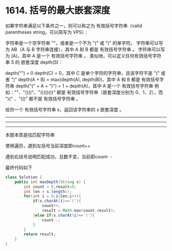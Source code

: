 # 1614. 括号的最大嵌套深度

如果字符串满足以下条件之一，则可以称之为 有效括号字符串（valid parentheses string，可以简写为 VPS）：

字符串是一个空字符串 ""，或者是一个不为 "(" 或 ")" 的单字符。
字符串可以写为 AB（A 与 B 字符串连接），其中 A 和 B 都是 有效括号字符串 。
字符串可以写为 (A)，其中 A 是一个 有效括号字符串 。
类似地，可以定义任何有效括号字符串 S 的 嵌套深度 depth(S)：

depth("") = 0
depth(C) = 0，其中 C 是单个字符的字符串，且该字符不是 "(" 或者 ")"
depth(A + B) = max(depth(A), depth(B))，其中 A 和 B 都是 有效括号字符串
depth("(" + A + ")") = 1 + depth(A)，其中 A 是一个 有效括号字符串
例如：""、"()()"、"()(()())" 都是 有效括号字符串（嵌套深度分别为 0、1、2），而 ")(" 、"(()" 都不是 有效括号字符串 。

给你一个 有效括号字符串 s，返回该字符串的 s 嵌套深度 。

---

---

---

本题本质是找匹配字符串

使用遍历，遇到左括号当前深度即count++

遇到右括号说明匹配成功，总数不变，当前即count- -

最终代码如下

```java
class Solution {
    public int maxDepth(String s) {
        int count = 0,result=0;
        int len = s.length();
        for(int i = 0;i<len;i++){
            if(s.charAt(i)=='('){
                count++;
                result = Math.max(count,result);
            }else if(s.charAt(i)==')'){
                count--;
            }
        }
        return result;
    }
}
```